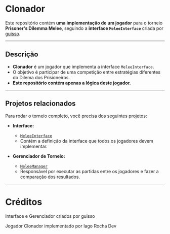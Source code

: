 # Clonador

Este repositório contém **uma implementação de um jogador** para o torneio **Prisoner's Dilemma Melee**, seguindo a **interface `MeleeInterface`** criada por [guisso](https://github.com/guisso).

---

## **Descrição**

- **Clonador** é um jogador que implementa a interface `MeleeInterface`.
- O objetivo é participar de uma competição entre estratégias diferentes do Dilema dos Prisioneiros.
- **Este repositório contém apenas a lógica deste jogador.**

---

## **Projetos relacionados**

Para rodar o torneio completo, você precisa dos seguintes projetos:

- **Interface:**
  - [`MeleeInterface`](https://github.com/guisso/MeleeInterface.git)
  - Contém a definição da interface que todos os jogadores devem implementar.

- **Gerenciador de Torneio:**
  - [`MeleeManager`](https://github.com/guisso/MeleeManager.git)
  - Responsável por executar as partidas entre os jogadores e fazer a comparação dos resultados.

---

# **Créditos**

Interface e Gerenciador criados por guisso

Jogador Clonador implementado por Iago Rocha Dev
